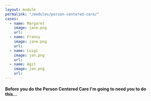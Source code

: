 ```yaml
--- 
layout: module
permalink: "/modules/person-centered-care/"
cases:
  - name: Margaret
    image: jane.png
    url:
  - name: Franny
    image: jane.png
    url:
  - name: Luigi
    image: jon.png
    url:
  - name: Agit
    image: jon.png
    url:
---
```

#### Before you do the Person Centered Care I'm going to need you to do this...